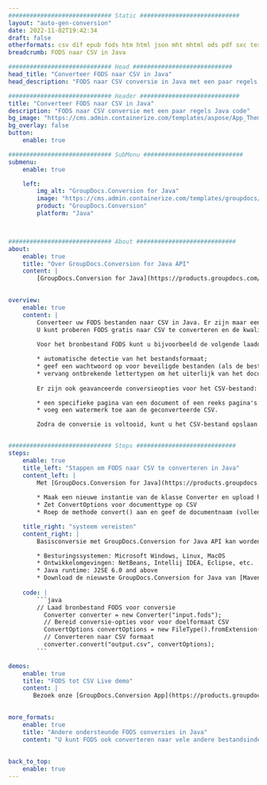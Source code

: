 ```yaml
---
############################# Static ############################
layout: "auto-gen-conversion"
date: 2022-11-02T19:42:34
draft: false
otherformats: csv dif epub fods htm html json mht mhtml ods pdf sxc tex tsv xlam xls xlsb xlsm xlsx xlt xltm xltx xml xps
breadcrumb: FODS naar CSV in Java

############################# Head ############################
head_title: "Converteer FODS naar CSV in Java"
head_description: "FODS naar CSV conversie in Java met een paar regels code. Converteer meer dan 160 bestandsindelingen met de GroupDocs-documentconversie-API voor Java"

############################# Header ############################
title: "Converteer FODS naar CSV in Java"
description: "FODS naar CSV conversie met een paar regels Java code"
bg_image: "https://cms.admin.containerize.com/templates/aspose/App_Themes/V3/images/bg/header1.png"
bg_overlay: false
button:
    enable: true

############################# SubMenu ############################
submenu:
    enable: true

    left:
        img_alt: "GroupDocs.Conversion for Java"
        image: "https://cms.admin.containerize.com/templates/groupdocs/images/product-logos/90x90-noborder/groupdocs-conversion-java.png"
        product: "GroupDocs.Conversion"
        platform: "Java"



############################# About ############################
about:
    enable: true
    title: "Over GroupDocs.Conversion for Java API"
    content: |
        [GroupDocs.Conversion for Java](https://products.groupdocs.com/conversion/java/) is een geavanceerde conversie-API voor bestandsindelingen voor het converteren tussen populaire afbeeldings- en documentindelingen zoals Microsoft Office, OpenDocument, PDF, HTML, e-mail, CAD. en nog veel meer met slechts een paar regels code. De native API detecteert automatisch de formaten van de originele documenten en biedt veel opties voor het aanpassen van de geconverteerde documenten. Naast de functie om informatie uit een document te extraheren, ondersteunt het standaard ook het cachen van de conversieresultaten naar de lokale schijf. Elk type cacheopslag kan echter worden ondersteund door de juiste interfaces te implementeren - Amazon S3, Dropbox, Google Drive, Windows Azure, Reddis of andere.
    

overview:
    enable: true
    content: |
        Converteer uw FODS bestanden naar CSV in Java. Er zijn maar een paar regels Java code nodig op elk platform naar keuze, zoals Windows, Linux, macOS.
        U kunt proberen FODS gratis naar CSV te converteren en de kwaliteit van de conversieresultaten te evalueren. Naast eenvoudige scripts voor bestandsconversie, kunt u meer geavanceerde opties proberen voor het laden van het FODS-bronbestand en het opslaan van de CSV-uitvoer. 
        
        Voor het bronbestand FODS kunt u bijvoorbeeld de volgende laadopties gebruiken:

        * automatische detectie van het bestandsformaat;
        * geef een wachtwoord op voor beveiligde bestanden (als de bestandsindeling dit ondersteunt);
        * vervang ontbrekende lettertypen om het uiterlijk van het document te behouden.
        
        Er zijn ook geavanceerde conversieopties voor het CSV-bestand:

        * een specifieke pagina van een document of een reeks pagina's converteren;
        * voeg een watermerk toe aan de geconverteerde CSV.

        Zodra de conversie is voltooid, kunt u het CSV-bestand opslaan in uw lokale bestandspad of in opslag van derden, zoals FTP, Amazon S3, Google Drive, Dropbox enz. Let op - om FODS te converteren tot CSV, hoeft u geen extra software te installeren, zoals MS Office, Open Office, Adobe Acrobat Reader etc.


############################# Steps ############################
steps:
    enable: true
    title_left: "Stappen om FODS naar CSV te converteren in Java"
    content_left: |
        Met [GroupDocs.Conversion for Java](https://products.groupdocs.com/conversion/java/) kunnen ontwikkelaars het FODS-bestand eenvoudig converteren naar CSV met een paar regels code.
        
        * Maak een nieuwe instantie van de klasse Converter en upload het bestand FODS met het volledige pad
        * Zet ConvertOptions voor documenttype op CSV
        * Roep de methode convert() aan en geef de documentnaam (volledig pad) en formaat (CSV) door als parameter

    title_right: "systeem vereisten"
    content_right: |
        Basisconversie met GroupDocs.Conversion for Java API kan worden gedaan met slechts een paar regels code. Onze API's worden ondersteund op alle belangrijke platforms en besturingssystemen. Voordat u de onderstaande code uitvoert, moet u ervoor zorgen dat de volgende vereisten op uw systeem zijn geïnstalleerd.

        * Besturingssystemen: Microsoft Windows, Linux, MacOS
        * Ontwikkelomgevingen: NetBeans, Intellij IDEA, Eclipse, etc.
        * Java runtime: J2SE 6.0 and above
        * Download de nieuwste GroupDocs.Conversion for Java van [Maven](https://repository.groupdocs.com/webapp/#/artifacts/browse/tree/General/repo/com/groupdocs/groupdocs-conversion)
         
    code: |
        ```java    
        // Laad bronbestand FODS voor conversie
          Converter converter = new Converter("input.fods");
          // Bereid conversie-opties voor voor doelformaat CSV
          ConvertOptions convertOptions = new FileType().fromExtension("csv").getConvertOptions();
          // Converteren naar CSV formaat
          converter.convert("output.csv", convertOptions);
        ```

demos:
    enable: true
    title: "FODS tot CSV Live demo"
    content: |
       Bezoek onze [GroupDocs.Conversion App](https://products.groupdocs.app/conversion/family) website en probeer FODS naar CSV conversie nu. De gratis demo heeft de volgende voordelen:
          

more_formats:
    enable: true
    title: "Andere ondersteunde FODS conversies in Java"
    content: "U kunt FODS ook converteren naar vele andere bestandsindelingen. Zie de lijst hieronder."
       
       
back_to_top:
    enable: true
---
```

